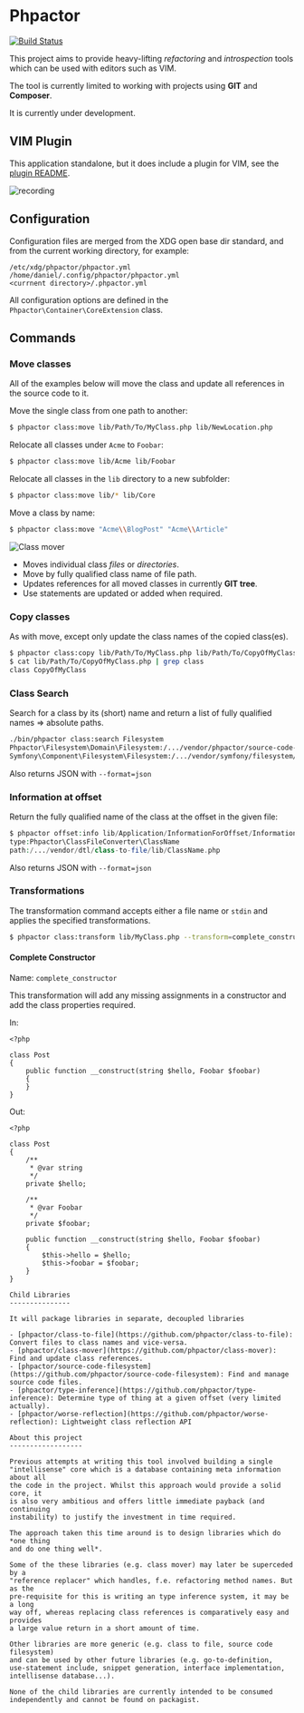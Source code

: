 Phpactor
========

[![Build Status](https://travis-ci.org/phpactor/phpactor.svg?branch=master)](https://travis-ci.org/phpactor/phpactor)

This project aims to provide heavy-lifting *refactoring* and *introspection*
tools which can be used with editors such as VIM.

The tool is currently limited to working with projects using **GIT** and **Composer**.

It is currently under development.

VIM Plugin
----------

This application standalone, but it does include a plugin for VIM, see the
[plugin README](https://github.com/phpactor/phpactor/tree/master/plugin/README.md).

![recording](https://user-images.githubusercontent.com/530801/27839804-2b309e8e-60ec-11e7-8df4-f5467cf56c8d.gif)

Configuration
-------------

Configuration files are merged from the XDG open base dir standard, and from
the current working directory, for example:

```
/etc/xdg/phpactor/phpactor.yml
/home/daniel/.config/phpactor/phpactor.yml
<currnent directory>/.phpactor.yml
```

All configuration options are defined in the
`Phpactor\Container\CoreExtension` class.

Commands
--------

### Move classes

All of the examples below will move the class and update all references in the
source code to it.

Move the single class from one path to another:

```bash
$ phpactor class:move lib/Path/To/MyClass.php lib/NewLocation.php
```

Relocate all classes under `Acme` to `Foobar`:

```bash
$ phpactor class:move lib/Acme lib/Foobar
```

Relocate all classes in the `lib` directory to a new subfolder:

```bash
$ phpactor class:move lib/* lib/Core
```

Move a class by name:

```bash
$ phpactor class:move "Acme\\BlogPost" "Acme\\Article"
```

![Class mover](https://user-images.githubusercontent.com/530801/27299917-d0f6da86-5525-11e7-901e-f3881e3afd83.gif)

- Moves individual class *files* or *directories*.
- Move by fully qualified class name of file path.
- Updates references for all moved classes in currently **GIT tree**.
- Use statements are updated or added when required.

### Copy classes

As with move, except only update the class names of the copied class(es).

```bash
$ phpactor class:copy lib/Path/To/MyClass.php lib/Path/To/CopyOfMyClass.php
$ cat lib/Path/To/CopyOfMyClass.php | grep class
class CopyOfMyClass
```

### Class Search

Search for a class by its (short) name and return a list of fully qualified
names => absolute paths.

```bash
./bin/phpactor class:search Filesystem
Phpactor\Filesystem\Domain\Filesystem:/.../vendor/phpactor/source-code-filesystem/lib/Domain/Filesystem.php
Symfony\Component\Filesystem\Filesystem:/.../vendor/symfony/filesystem/Filesystem.php
```

Also returns JSON with `--format=json`

### Information at offset

Return the fully qualified name of the class at the offset in the given file:

```php
$ phpactor offset:info lib/Application/InformationForOffset/InformationForOffset.php 1382
type:Phpactor\ClassFileConverter\ClassName
path:/.../vendor/dtl/class-to-file/lib/ClassName.php
```
Also returns JSON with `--format=json`

### Transformations

The transformation command accepts either a file name or `stdin` and applies
the specified transformations.

```bash
$ phpactor class:transform lib/MyClass.php --transform=complete_constructor
```

#### Complete Constructor

Name: `complete_constructor`

This transformation will add any missing assignments in a constructor and add
the class properties required.

In:

```
<?php

class Post
{
    public function __construct(string $hello, Foobar $foobar)
    {
    }
}
```

Out:

```
<?php

class Post
{
    /**
     * @var string
     */
    private $hello;

    /**
     * @var Foobar
     */
    private $foobar;

    public function __construct(string $hello, Foobar $foobar)
    {
        $this->hello = $hello;
        $this->foobar = $foobar;
    }
}

Child Libraries
---------------

It will package libraries in separate, decoupled libraries

- [phpactor/class-to-file](https://github.com/phpactor/class-to-file): Convert files to class names and vice-versa.
- [phpactor/class-mover](https://github.com/phpactor/class-mover): Find and update class references.
- [phpactor/source-code-filesystem](https://github.com/phpactor/source-code-filesystem): Find and manage source code files.
- [phpactor/type-inference](https://github.com/phpactor/type-inference): Determine type of thing at a given offset (very limited actually).
- [phpactor/worse-reflection](https://github.com/phpactor/worse-reflection): Lightweight class reflection API

About this project
------------------

Previous attempts at writing this tool involved building a single
"intellisense" core which is a database containing meta information about all
the code in the project. Whilst this approach would provide a solid core, it
is also very ambitious and offers little immediate payback (and continuing
instability) to justify the investment in time required.

The approach taken this time around is to design libraries which do *one thing
and do one thing well*. 

Some of the these libraries (e.g. class mover) may later be superceded by a
"reference replacer" which handles, f.e. refactoring method names. But as the
pre-requisite for this is writing an type inference system, it may be a long
way off, whereas replacing class references is comparatively easy and provides
a large value return in a short amount of time.

Other libraries are more generic (e.g. class to file, source code filesystem)
and can be used by other future libraries (e.g. go-to-definition,
use-statement include, snippet generation, interface implementation,
intellisense database...).

None of the child libraries are currently intended to be consumed
independently and cannot be found on packagist.

